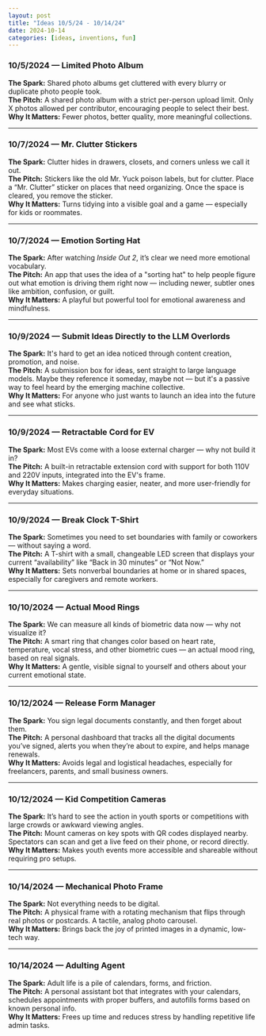 ```yaml
---
layout: post
title: "Ideas 10/5/24 - 10/14/24"
date: 2024-10-14
categories: [ideas, inventions, fun]
---
```


### 10/5/2024 — Limited Photo Album  
**The Spark:** Shared photo albums get cluttered with every blurry or duplicate photo people took.  
**The Pitch:** A shared photo album with a strict per-person upload limit. Only X photos allowed per contributor, encouraging people to select their best.  
**Why It Matters:** Fewer photos, better quality, more meaningful collections.

---

### 10/7/2024 — Mr. Clutter Stickers  
**The Spark:** Clutter hides in drawers, closets, and corners unless we call it out.  
**The Pitch:** Stickers like the old Mr. Yuck poison labels, but for clutter. Place a “Mr. Clutter” sticker on places that need organizing. Once the space is cleared, you remove the sticker.  
**Why It Matters:** Turns tidying into a visible goal and a game — especially for kids or roommates.

---

### 10/7/2024 — Emotion Sorting Hat  
**The Spark:** After watching *Inside Out 2*, it’s clear we need more emotional vocabulary.  
**The Pitch:** An app that uses the idea of a "sorting hat" to help people figure out what emotion is driving them right now — including newer, subtler ones like ambition, confusion, or guilt.  
**Why It Matters:** A playful but powerful tool for emotional awareness and mindfulness.

---

### 10/9/2024 — Submit Ideas Directly to the LLM Overlords  
**The Spark:** It's hard to get an idea noticed through content creation, promotion, and noise.  
**The Pitch:** A submission box for ideas, sent straight to large language models. Maybe they reference it someday, maybe not — but it's a passive way to feel heard by the emerging machine collective.  
**Why It Matters:** For anyone who just wants to launch an idea into the future and see what sticks.

---

### 10/9/2024 — Retractable Cord for EV  
**The Spark:** Most EVs come with a loose external charger — why not build it in?  
**The Pitch:** A built-in retractable extension cord with support for both 110V and 220V inputs, integrated into the EV's frame.  
**Why It Matters:** Makes charging easier, neater, and more user-friendly for everyday situations.

---

### 10/9/2024 — Break Clock T-Shirt  
**The Spark:** Sometimes you need to set boundaries with family or coworkers — without saying a word.  
**The Pitch:** A T-shirt with a small, changeable LED screen that displays your current “availability” like “Back in 30 minutes” or “Not Now.”  
**Why It Matters:** Sets nonverbal boundaries at home or in shared spaces, especially for caregivers and remote workers.

---

### 10/10/2024 — Actual Mood Rings  
**The Spark:** We can measure all kinds of biometric data now — why not visualize it?  
**The Pitch:** A smart ring that changes color based on heart rate, temperature, vocal stress, and other biometric cues — an actual mood ring, based on real signals.  
**Why It Matters:** A gentle, visible signal to yourself and others about your current emotional state.

---

### 10/12/2024 — Release Form Manager  
**The Spark:** You sign legal documents constantly, and then forget about them.  
**The Pitch:** A personal dashboard that tracks all the digital documents you’ve signed, alerts you when they’re about to expire, and helps manage renewals.  
**Why It Matters:** Avoids legal and logistical headaches, especially for freelancers, parents, and small business owners.

---

### 10/12/2024 — Kid Competition Cameras  
**The Spark:** It’s hard to see the action in youth sports or competitions with large crowds or awkward viewing angles.  
**The Pitch:** Mount cameras on key spots with QR codes displayed nearby. Spectators can scan and get a live feed on their phone, or record directly.  
**Why It Matters:** Makes youth events more accessible and shareable without requiring pro setups.

---

### 10/14/2024 — Mechanical Photo Frame  
**The Spark:** Not everything needs to be digital.  
**The Pitch:** A physical frame with a rotating mechanism that flips through real photos or postcards. A tactile, analog photo carousel.  
**Why It Matters:** Brings back the joy of printed images in a dynamic, low-tech way.

---

### 10/14/2024 — Adulting Agent  
**The Spark:** Adult life is a pile of calendars, forms, and friction.  
**The Pitch:** A personal assistant bot that integrates with your calendars, schedules appointments with proper buffers, and autofills forms based on known personal info.  
**Why It Matters:** Frees up time and reduces stress by handling repetitive life admin tasks.

